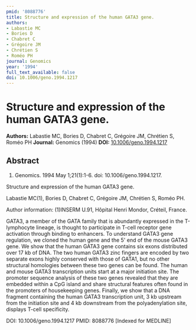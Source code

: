```yaml
---
pmid: '8088776'
title: Structure and expression of the human GATA3 gene.
authors:
- Labastie MC
- Bories D
- Chabret C
- Grégoire JM
- Chrétien S
- Roméo PH
journal: Genomics
year: '1994'
full_text_available: false
doi: 10.1006/geno.1994.1217
---
```


# Structure and expression of the human GATA3 gene.
**Authors:** Labastie MC, Bories D, Chabret C, Grégoire JM, Chrétien S, Roméo PH
**Journal:** Genomics (1994)
**DOI:** [10.1006/geno.1994.1217](https://doi.org/10.1006/geno.1994.1217)

## Abstract

1. Genomics. 1994 May 1;21(1):1-6. doi: 10.1006/geno.1994.1217.

Structure and expression of the human GATA3 gene.

Labastie MC(1), Bories D, Chabret C, Grégoire JM, Chrétien S, Roméo PH.

Author information:
(1)INSERM U.91, Hôpital Henri Mondor, Créteil, France.

GATA3, a member of the GATA family that is abundantly expressed in the 
T-lymphocyte lineage, is thought to participate in T-cell receptor gene 
activation through binding to enhancers. To understand GATA3 gene regulation, we 
cloned the human gene and the 5' end of the mouse GATA3 gene. We show that the 
human GATA3 gene contains six exons distributed over 17 kb of DNA. The two human 
GATA3 zinc fingers are encoded by two separate exons highly conserved with those 
of GATA1, but no other structural homologies between these two genes can be 
found. The human and mouse GATA3 transcription units start at a major initiation 
site. The promoter sequence analysis of these two genes revealed that they are 
embedded within a CpG island and share structural features often found in the 
promoters of housekeeping genes. Finally, we show that a DNA fragment containing 
the human GATA3 transcription unit, 3 kb upstream from the initiation site and 4 
kb downstream from the polyadenylation site, displays T-cell specificity.

DOI: 10.1006/geno.1994.1217
PMID: 8088776 [Indexed for MEDLINE]
